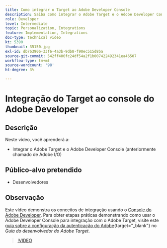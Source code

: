 ```yaml
---
title: Como integrar o Target ao Adobe Developer Console
description: Saiba como integrar o Adobe Target e o Adobe Developer Console.
role: Developer
level: Intermediate
topic: Personalization, Integrations
feature: Implementation, Integrations
doc-type: technical video
kt: 5390
thumbnail: 35150.jpg
exl-id: db763906-33f6-4a3b-9db8-f90ec515d8ba
source-git-commit: 542ff406fc24df54a2f1b007422492341ea46507
workflow-type: tm+mt
source-wordcount: '98'
ht-degree: 3%

---
```


# Integração do Target ao console do Adobe Developer

## Descrição

Neste vídeo, você aprenderá a:

* Integrar o Adobe Target e o Adobe Developer Console (anteriormente chamado de Adobe I/O)

## Público-alvo pretendido

* Desenvolvedores

## Observação

Este vídeo demonstra os conceitos de integração usando o [Console do Adobe Developer](https://developer.adobe.com/developer-console/). Para obter etapas práticas demonstrando como usar o Adobe Developer Console para integração com o Adobe Target, visite este [guia sobre a configuração da autenticação do Adobe](https://experienceleague.adobe.com/docs/target-dev/developer/api/configure-authentication.html){target="_blank"} no *Guia do desenvolvedor do Adobe Target*.

>[!VIDEO](https://video.tv.adobe.com/v/35150/?quality=12)
